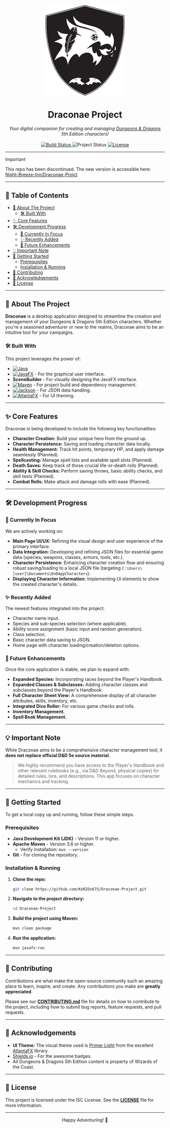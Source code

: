 <p align="center">
  <img src="src/main/resources/com/nightbreeze/images/logo-Draconae-Project.svg" width="250" alt="Draconae Project Logo">
</p>

<h1 align="center">Draconae Project</h1>

<p align="center">
  <em>Your digital companion for creating and managing <a href="https://www.dndbeyond.com" target="_blank">Dungeons & Dragons</a> 5th Edition characters!</em>
  <br><br>
  <a href="https://github.com/KoRIOz675/Draconae-Project/actions">
    <img src="https://img.shields.io/github/actions/workflow/status/KoRIOz675/Draconae-Project/maven.yml?style=for-the-badge&branch=main" alt="Build Status">
  </a>
  <img src="https://img.shields.io/badge/status-in%20development-blue?style=for-the-badge" alt="Project Status">
  <a href="LICENSE">
    <img src="https://img.shields.io/github/license/KoRIOz675/Draconae-Project?style=for-the-badge" alt="License">
  </a>
</p>

---

> [!IMPORTANT]
> This repo has been discontinued. The new version is accessible here: [Night-Breeze-Inn/Draconae-Projct](https://github.com/Night-Breeze-Inn/Draconae-Project)

---

## 📜 Table of Contents

- [📖 About The Project](#-about-the-project)
    - [🛠️ Built With](#️-built-with)
- [✨ Core Features](#-core-features)
- [🛠️ Development Progress](#️-development-progress)
    - [🚧 Currently In Focus](#-currently-in-focus)
    - [✨ Recently Added](#-recently-added)
    - [🚀 Future Enhancements](#-future-enhancements)
- [💡 Important Note](#-important-note)
- [🏁 Getting Started](#-getting-started)
    - [Prerequisites](#prerequisites)
    - [Installation & Running](#installation--running)
- [🤝 Contributing](#-contributing)
- [🙏 Acknowledgements](#-acknowledgements)
- [📄 License](#-license)

---

## 📖 About The Project

**Draconae** is a desktop application designed to streamline the creation and management of your Dungeons & Dragons 5th Edition characters. Whether you're a seasoned adventurer or new to the realms, Draconae aims to be an intuitive tool for your campaigns.

### 🛠️ Built With

This project leverages the power of:

- [![Java](https://img.shields.io/badge/Java%2011+-ED8B00?style=for-the-badge&logo=openjdk&logoColor=white)](https://www.java.com)
- [![JavaFX](https://img.shields.io/badge/JavaFX%2023-007396?style=for-the-badge&logo=java&logoColor=white)](https://openjfx.io/) - For the graphical user interface.
- **SceneBuilder** - For visually designing the JavaFX interface.
- [![Maven](https://img.shields.io/badge/Maven-C71A36?style=for-the-badge&logo=apachemaven&logoColor=white)](https://maven.apache.org/) - For project build and dependency management.
- [![Jackson](https://img.shields.io/badge/Jackson-E0234E?style=for-the-badge&logo=json&logoColor=white)](https://github.com/FasterXML/jackson) - For JSON data handling.
- [![AtlantaFX](https://img.shields.io/badge/AtlantaFX-1F78D1?style=for-the-badge)](https://mkpaz.github.io/atlantafx/) - For UI theming.

---

## ✨ Core Features

Draconae is being developed to include the following key functionalities:

- **Character Creation:** Build your unique hero from the ground up.
- **Character Persistence:** Saving and loading character data locally.
- **Health Management:** Track hit points, temporary HP, and apply damage seamlessly (Planned).
- **Spellcasting:** Manage spell lists and available spell slots (Planned).
- **Death Saves:** Keep track of those crucial life-or-death rolls (Planned).
- **Ability & Skill Checks:** Perform saving throws, basic ability checks, and skill tests (Planned).
- **Combat Rolls:** Make attack and damage rolls with ease (Planned).

---

## 🛠️ Development Progress

### 🚧 Currently In Focus

We are actively working on:

- **Main Page UI/UX:** Refining the visual design and user experience of the primary interface.
- **Data Integration:** Developing and refining JSON files for essential game data (species, weapons, classes, armors, tools, etc.).
- **Character Persistence:** Enhancing character creation flow and ensuring robust saving/loading to a local JSON file (targeting `C:\Users\[user]\Documents\DnDAppCharacters`).
- **Displaying Character Information:** Implementing UI elements to show the created character's details.

### ✨ Recently Added

The newest features integrated into the project:

- Character name input.
- Species and sub-species selection (where applicable).
- Ability score assignment (basic input and random generation).
- Class selection.
- Basic character data saving to JSON.
- Home page with character loading/creation/deletion options.

### 🚀 Future Enhancements

Once the core application is stable, we plan to expand with:

- **Expanded Species:** Incorporating races beyond the Player's Handbook.
- **Expanded Classes & Subclasses:** Adding character classes and subclasses beyond the Player's Handbook.
- **Full Character Sheet View:** A comprehensive display of all character attributes, skills, inventory, etc.
- **Integrated Dice Roller:** For various game checks and rolls.
- **Inventory Management.**
- **Spell Book Management.**

---

## 💡 Important Note

While Draconae aims to be a comprehensive character management tool, it **does not replace official D&D 5e source material.**

> We highly recommend you have access to the Player's Handbook and other relevant rulebooks (e.g., via D&D Beyond, physical copies) for detailed rules, lore, and descriptions. This app focuses on character mechanics and tracking.

---

## 🏁 Getting Started

To get a local copy up and running, follow these simple steps.

### Prerequisites

- **Java Development Kit (JDK)** - Version 11 or higher.
- **Apache Maven** - Version 3.6 or higher.
    - Verify installation: `mvn --version`
- **Git** - For cloning the repository.

### Installation & Running

1.  **Clone the repo:**
    ```bash
    git clone https://github.com/KoRIOz675/Draconae-Project.git
    ```
2.  **Navigate to the project directory:**
    ```bash
    cd Draconae-Project
    ```
3.  **Build the project using Maven:**
    ```bash
    mvn clean package
    ```
4.  **Run the application:**
    ```bash
    mvn javafx:run
    ```

---

## 🤝 Contributing

Contributions are what make the open-source community such an amazing place to learn, inspire, and create. Any contributions you make are **greatly appreciated**.

Please see our [**CONTRIBUTING.md**](CONTRIBUTING.md) file for details on how to contribute to the project, including how to submit bug reports, feature requests, and pull requests.

---

## 🙏 Acknowledgements

- **UI Theme:** The visual theme used is [Primer Light](https://mkpaz.github.io/atlantafx/) from the excellent [AtlantaFX](https://mkpaz.github.io/atlantafx/) library.
- [Shields.io](https://shields.io/) - For the awesome badges.
- All Dungeons & Dragons 5th Edition content is property of Wizards of the Coast.

---

## 📄 License

This project is licensed under the ISC License. See the [**LICENSE**](LICENSE) file for more information.

---

<p align="center">
  Happy Adventuring! 🐉
</p>
